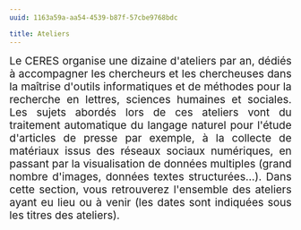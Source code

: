 ```yaml
---
uuid: 1163a59a-aa54-4539-b87f-57cbe9768bdc

title: Ateliers
---
```


<div style="position:relative; font-size:19px; text-align: justify; text-justify: inter-word;">Le CERES organise une dizaine d'ateliers par an, dédiés à accompagner les chercheurs et les chercheuses dans la maîtrise d'outils informatiques et de méthodes pour la recherche en lettres, sciences humaines et sociales. Les sujets abordés lors de ces ateliers vont du traitement automatique du langage naturel pour l'étude d'articles de presse par exemple, à la collecte de matériaux issus des réseaux sociaux numériques, en passant par la visualisation de données multiples (grand nombre d'images, données textes structurées...). Dans cette section, vous retrouverez l'ensemble des ateliers ayant eu lieu ou à venir (les dates sont indiquées sous les titres des ateliers).</div>
